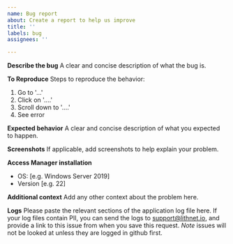 ```yaml
---
name: Bug report
about: Create a report to help us improve
title: ''
labels: bug
assignees: ''

---
```


**Describe the bug**
A clear and concise description of what the bug is.

**To Reproduce**
Steps to reproduce the behavior:
1. Go to '...'
2. Click on '....'
3. Scroll down to '....'
4. See error

**Expected behavior**
A clear and concise description of what you expected to happen.

**Screenshots**
If applicable, add screenshots to help explain your problem.

**Access Manager installation**
 - OS: [e.g. Windows Server 2019]
 - Version [e.g. 22]

**Additional context**
Add any other context about the problem here.

**Logs**
Please paste the relevant sections of the application log file here. If your log files contain PII, you can send the logs to support@lithnet.io, and provide a link to this issue from when you save this request. *Note* issues will not be looked at unless they are logged in github first.
